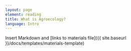 ```yaml
---
layout: page
element: reading
title: What is Agroecology?                
language: Intro
---
```


Insert Markdown and [links to materials file]({{ site.baseurl }}/docs/templates/materials-template)